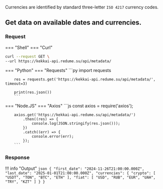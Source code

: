 Currencies are identified by standard three-letter `ISO 4217` currency codes.

## Get data on available dates and currencies.

### Request
=== "Shell"
=== "Curl"
```bash
curl --request GET \
--url https://kekkai-api.redume.su/api/metadata/
```

=== "Python"
    === "Requests"
        ```py
        import requests
        
        res = requests.get('https://kekkai-api.redume.su/api/metadata/', timeout=3)

        print(res.json())
        ```

=== "Node.JS"
    === "Axios"
        ```js
        const axios = require('axios');

        axios.get('https://kekkai-api.redume.su/api/metadata/')
            .then((res) => {
                console.log(JSON.stringify(res.json()));
            })
            .catch((err) => {
                console.error(err);
            });
        ```

### Response
!!! info "Output"
    ```json
    {
        "first_date": "2024-11-26T21:00:00.000Z",
        "last_date": "2025-01-01T21:00:00.000Z",
        "currencies": {
            "crypto": [
                "USDT",
                "TON",
                "BTC",
                "ETH"
            ],
            "fiat": [
                "USD",
                "RUB",
                "EUR",
                "UAH",
                "TRY",
                "KZT"
            ]
        }
    }
    ```
